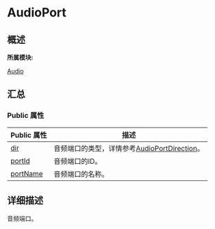 # AudioPort


## **概述**

**所属模块:**

[Audio](_audio.md)


## **汇总**


### Public 属性

  | Public&nbsp;属性 | 描述 | 
| -------- | -------- |
| [dir](_audio.md#dir) | 音频端口的类型，详情参考[AudioPortDirection](_audio.md#audioportdirection)。 | 
| [portId](_audio.md#portid-14) | 音频端口的ID。 | 
| [portName](_audio.md#portname) | 音频端口的名称。 | 


## **详细描述**

音频端口。

